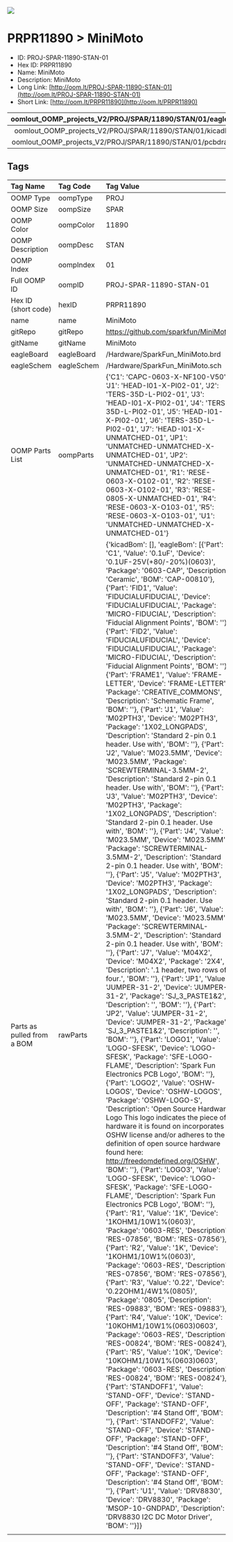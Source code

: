 


  
![][im]
# PRPR11890 > MiniMoto

- ID: PROJ-SPAR-11890-STAN-01
- Hex ID: PRPR11890
- Name: MiniMoto
- Description: MiniMoto
- Long Link: [http://oom.lt/PROJ-SPAR-11890-STAN-01](http://oom.lt/PROJ-SPAR-11890-STAN-01)
- Short Link: [http://oom.lt/PRPR11890](http://oom.lt/PRPR11890)
  

|oomlout_OOMP_projects_V2/PROJ/SPAR/11890/STAN/01/eagleImage.png|oomlout_OOMP_projects_V2/PROJ/SPAR/11890/STAN/01/eagleSchemImage.png|oomlout_OOMP_projects_V2/PROJ/SPAR/11890/STAN/01/kicadPcb3dFront.png|oomlout_OOMP_projects_V2/PROJ/SPAR/11890/STAN/01/kicadPcb3dBack.png|
| :---: | :---: | :---: | :---: |
|oomlout_OOMP_projects_V2/PROJ/SPAR/11890/STAN/01/kicadPcb3d.png|oomlout_OOMP_projects_V2/PROJ/SPAR/11890/STAN/01/bomBack.png|oomlout_OOMP_projects_V2/PROJ/SPAR/11890/STAN/01/bomFront.png|oomlout_OOMP_projects_V2/PROJ/SPAR/11890/STAN/01/pcbdraw.svg|
|oomlout_OOMP_projects_V2/PROJ/SPAR/11890/STAN/01/pcbdrawBack.svg||||

## Tags
  

|Tag Name|Tag Code|Tag Value|
| :--- | :--- | :--- |
|OOMP Type|oompType|PROJ|
|OOMP Size|oompSize|SPAR|
|OOMP Color|oompColor|11890|
|OOMP Description|oompDesc|STAN|
|OOMP Index|oompIndex|01|
|Full OOMP ID|oompID|PROJ-SPAR-11890-STAN-01|
|Hex ID (short code)|hexID|PRPR11890|
|name|name|MiniMoto|
|gitRepo|gitRepo|https://github.com/sparkfun/MiniMoto|
|gitName|gitName|MiniMoto|
|eagleBoard|eagleBoard|/Hardware/SparkFun_MiniMoto.brd|
|eagleSchem|eagleSchem|/Hardware/SparkFun_MiniMoto.sch|
|OOMP Parts List|oompParts|{'C1': 'CAPC-0603-X-NF100-V50', 'J1': 'HEAD-I01-X-PI02-01', 'J2': 'TERS-35D-L-PI02-01', 'J3': 'HEAD-I01-X-PI02-01', 'J4': 'TERS-35D-L-PI02-01', 'J5': 'HEAD-I01-X-PI02-01', 'J6': 'TERS-35D-L-PI02-01', 'J7': 'HEAD-I01-X-UNMATCHED-01', 'JP1': 'UNMATCHED-UNMATCHED-X-UNMATCHED-01', 'JP2': 'UNMATCHED-UNMATCHED-X-UNMATCHED-01', 'R1': 'RESE-0603-X-O102-01', 'R2': 'RESE-0603-X-O102-01', 'R3': 'RESE-0805-X-UNMATCHED-01', 'R4': 'RESE-0603-X-O103-01', 'R5': 'RESE-0603-X-O103-01', 'U1': 'UNMATCHED-UNMATCHED-X-UNMATCHED-01'}|
|Parts as pulled from a BOM|rawParts|{'kicadBom': [], 'eagleBom': [{'Part': 'C1', 'Value': '0.1uF', 'Device': '0.1UF-25V(+80/-20%)(0603)', 'Package': '0603-CAP', 'Description': 'Ceramic', 'BOM': 'CAP-00810'}, {'Part': 'FID1', 'Value': 'FIDUCIALUFIDUCIAL', 'Device': 'FIDUCIALUFIDUCIAL', 'Package': 'MICRO-FIDUCIAL', 'Description': 'Fiducial Alignment Points', 'BOM': ''}, {'Part': 'FID2', 'Value': 'FIDUCIALUFIDUCIAL', 'Device': 'FIDUCIALUFIDUCIAL', 'Package': 'MICRO-FIDUCIAL', 'Description': 'Fiducial Alignment Points', 'BOM': ''}, {'Part': 'FRAME1', 'Value': 'FRAME-LETTER', 'Device': 'FRAME-LETTER', 'Package': 'CREATIVE_COMMONS', 'Description': 'Schematic Frame', 'BOM': ''}, {'Part': 'J1', 'Value': 'M02PTH3', 'Device': 'M02PTH3', 'Package': '1X02_LONGPADS', 'Description': 'Standard 2-pin 0.1 header. Use with', 'BOM': ''}, {'Part': 'J2', 'Value': 'M023.5MM', 'Device': 'M023.5MM', 'Package': 'SCREWTERMINAL-3.5MM-2', 'Description': 'Standard 2-pin 0.1 header. Use with', 'BOM': ''}, {'Part': 'J3', 'Value': 'M02PTH3', 'Device': 'M02PTH3', 'Package': '1X02_LONGPADS', 'Description': 'Standard 2-pin 0.1 header. Use with', 'BOM': ''}, {'Part': 'J4', 'Value': 'M023.5MM', 'Device': 'M023.5MM', 'Package': 'SCREWTERMINAL-3.5MM-2', 'Description': 'Standard 2-pin 0.1 header. Use with', 'BOM': ''}, {'Part': 'J5', 'Value': 'M02PTH3', 'Device': 'M02PTH3', 'Package': '1X02_LONGPADS', 'Description': 'Standard 2-pin 0.1 header. Use with', 'BOM': ''}, {'Part': 'J6', 'Value': 'M023.5MM', 'Device': 'M023.5MM', 'Package': 'SCREWTERMINAL-3.5MM-2', 'Description': 'Standard 2-pin 0.1 header. Use with', 'BOM': ''}, {'Part': 'J7', 'Value': 'M04X2', 'Device': 'M04X2', 'Package': '2X4', 'Description': '.1 header, two rows of four.', 'BOM': ''}, {'Part': 'JP1', 'Value': 'JUMPER-31-2', 'Device': 'JUMPER-31-2', 'Package': 'SJ_3_PASTE1&2', 'Description': '', 'BOM': ''}, {'Part': 'JP2', 'Value': 'JUMPER-31-2', 'Device': 'JUMPER-31-2', 'Package': 'SJ_3_PASTE1&2', 'Description': '', 'BOM': ''}, {'Part': 'LOGO1', 'Value': 'LOGO-SFESK', 'Device': 'LOGO-SFESK', 'Package': 'SFE-LOGO-FLAME', 'Description': 'Spark Fun Electronics PCB Logo', 'BOM': ''}, {'Part': 'LOGO2', 'Value': 'OSHW-LOGOS', 'Device': 'OSHW-LOGOS', 'Package': 'OSHW-LOGO-S', 'Description': 'Open Source Hardware Logo This logo indicates the piece of hardware it is found on incorporates a OSHW license and/or adheres to the definition of open source hardware found here: http://freedomdefined.org/OSHW', 'BOM': ''}, {'Part': 'LOGO3', 'Value': 'LOGO-SFESK', 'Device': 'LOGO-SFESK', 'Package': 'SFE-LOGO-FLAME', 'Description': 'Spark Fun Electronics PCB Logo', 'BOM': ''}, {'Part': 'R1', 'Value': '1K', 'Device': '1KOHM1/10W1%(0603)', 'Package': '0603-RES', 'Description': 'RES-07856', 'BOM': 'RES-07856'}, {'Part': 'R2', 'Value': '1K', 'Device': '1KOHM1/10W1%(0603)', 'Package': '0603-RES', 'Description': 'RES-07856', 'BOM': 'RES-07856'}, {'Part': 'R3', 'Value': '0.22', 'Device': '0.22OHM1/4W1%(0805)', 'Package': '0805', 'Description': 'RES-09883', 'BOM': 'RES-09883'}, {'Part': 'R4', 'Value': '10K', 'Device': '10KOHM1/10W1%(0603)0603', 'Package': '0603-RES', 'Description': 'RES-00824', 'BOM': 'RES-00824'}, {'Part': 'R5', 'Value': '10K', 'Device': '10KOHM1/10W1%(0603)0603', 'Package': '0603-RES', 'Description': 'RES-00824', 'BOM': 'RES-00824'}, {'Part': 'STANDOFF1', 'Value': 'STAND-OFF', 'Device': 'STAND-OFF', 'Package': 'STAND-OFF', 'Description': '#4 Stand Off', 'BOM': ''}, {'Part': 'STANDOFF2', 'Value': 'STAND-OFF', 'Device': 'STAND-OFF', 'Package': 'STAND-OFF', 'Description': '#4 Stand Off', 'BOM': ''}, {'Part': 'STANDOFF3', 'Value': 'STAND-OFF', 'Device': 'STAND-OFF', 'Package': 'STAND-OFF', 'Description': '#4 Stand Off', 'BOM': ''}, {'Part': 'U1', 'Value': 'DRV8830', 'Device': 'DRV8830', 'Package': 'MSOP-10-GNDPAD', 'Description': 'DRV8830 I2C DC Motor Driver', 'BOM': ''}]}|
||||



[im]: PROJ/SPAR/11890/STAN/01/kicadPcb3d_450.png
